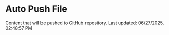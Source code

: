 # Auto Push File

Content that will be pushed to GitHub repository.
Last updated: 06/27/2025, 02:48:57 PM
